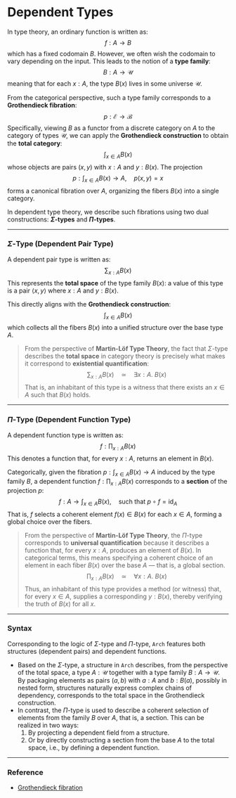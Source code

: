 # Dependent Types

In type theory, an ordinary function is written as:
$$
f : A \to B
$$
which has a fixed codomain $B$. However, we often wish the codomain to vary depending on the input. This leads to the notion of a **type family**:
$$
B : A \to \mathcal{U}
$$
meaning that for each $x : A$, the type $B(x)$ lives in some universe $\mathcal{U}$.

From the categorical perspective, such a type family corresponds to a **Grothendieck fibration**:
$$
p : \mathcal{E} \to \mathcal{B}
$$
Specifically, viewing $B$ as a functor from a discrete category on $A$ to the category of types $\mathcal{U}$, we can apply the **Grothendieck construction** to obtain the **total category**:
$$
\int_{x \in A} B(x)
$$
whose objects are pairs $(x, y)$ with $x : A$ and $y : B(x)$. The projection
$$
p : \int_{x \in A} B(x) \to A, \quad p(x, y) = x
$$
forms a canonical fibration over $A$, organizing the fibers $B(x)$ into a single category.

In dependent type theory, we describe such fibrations using two dual constructions: **$\Sigma$-types** and **$\Pi$-types**.

------

### **$\Sigma$-Type (Dependent Pair Type)**

A dependent pair type is written as:
$$
\sum_{x:A} B(x)
$$
This represents the **total space** of the type family $B(x)$: a value of this type is a pair $\langle x, y \rangle$ where $x : A$ and $y : B(x)$.

This directly aligns with the **Grothendieck construction**:
$$
\int_{x \in A} B(x)
$$
which collects all the fibers $B(x)$ into a unified structure over the base type $A$.

> From the perspective of **Martin-Löf Type Theory**, the fact that $\Sigma$-type describes the **total space** in category theory is precisely what makes it correspond to **existential quantification**:
> $$
> \sum_{x:A} B(x) \quad \simeq \quad \exists x : A.\ B(x)
> $$
> That is, an inhabitant of this type is a witness that there exists an $x \in A$ such that $B(x)$ holds.

------

### **$\Pi$-Type (Dependent Function Type)**

A dependent function type is written as:
$$
f : \prod_{x:A} B(x)
$$
This denotes a function that, for every $x : A$, returns an element in $B(x)$.

Categorically, given the fibration $p : \int_{x \in A} B(x) \to A$ induced by the type family $B$, a dependent function $f : \prod_{x:A} B(x)$ corresponds to a **section** of the projection $p$:
$$
f : A \to \int_{x \in A} B(x), \quad \text{such that } p \circ f = \mathrm{id}_A
$$
That is, $f$ selects a coherent element $f(x) \in B(x)$ for each $x \in A$, forming a global choice over the fibers.

> From the perspective of **Martin-Löf Type Theory**, the $\Pi$-type corresponds to **universal quantification** because it describes a function that, for every $x : A$, produces an element of $B(x)$. In categorical terms, this means specifying a coherent choice of an element in each fiber $B(x)$ over the base $A$ &mdash; that is, a global section.
> $$
> \prod_{x:A} B(x) \quad \simeq \quad \forall x : A.\ B(x)
> $$
> Thus, an inhabitant of this type provides a method (or witness) that, for every $x \in A$, supplies a corresponding $y : B(x)$, thereby verifying the truth of $B(x)$ for all $x$.

---

### Syntax

Corresponding to the logic of $\Sigma$-type and $\Pi$-type, `Arch` features both structures (dependent pairs) and dependent functions.

- Based on the $\Sigma$-type, a structure in `Arch` describes, from the perspective of the total space, a type $A : \mathcal{U}$ together with a type family $B : A \to \mathcal{U}$. By packaging elements as pairs $(a, b)$ with $a : A$ and $b : B(a)$, possibly in nested form, structures naturally express complex chains of dependency, corresponds to the total space in the Grothendieck construction.
- In contrast, the $\Pi$-type is used to describe a coherent selection of elements from the family $B$ over $A$, that is, a section. This can be realized in two ways:
  1. By projecting a dependent field from a structure.
  2. Or by directly constructing a section from the base $A$ to the total space, i.e., by defining a dependent function.

---

### Reference

- [Grothendieck fibration](https://ncatlab.org/nlab/show/Grothendieck+fibration)
